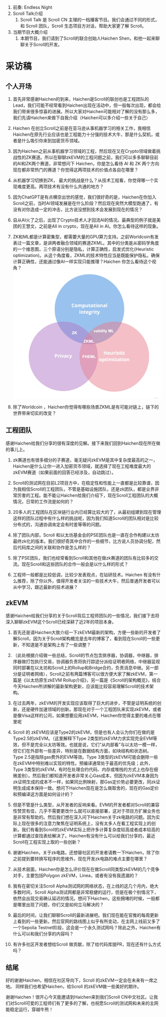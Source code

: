 1. 前奏: Endless Night
2. Scroll Talk介绍
	1. Scroll Talk 是 Scroll CN 主理的一档播客节目。我们会通过不同的形式，和 Scroll 团队，Scroll 生态项目方对话，帮助大家更了解 Scroll。
3. 当期节目大概介绍
	1. 本期节目，我们请到了Scroll的联合创始人Haichen Shen，和他一起来聊聊关于Scroll的开发。


# 采访稿

## 个人开场
1. 首先非常感谢Haichen的到来，Haichen是Scroll的联创也是工程团队的Lead，我们可能不经常看到Haichen出现在活动中，但一般每次出现，都会给我们带来很多惊喜的进展。所以大家对Haichen可能相对了解的没有那么多，我们先请Haichen来做下自我介绍（Haichen可以多介绍一些关于自己）


2. Haichen 在创立Scroll之前是在亚马逊从事机器学习的相关工作，我相信Haichen在原先行业应该也是工程能力十分强的技术大牛，那是什么契机，或者是什么吸引你来到加密货币领域。


3. 因为Haichen之前从事机器学习领域的工程，然后现在又在Crypto领域做着挑战性的ZK赛道。所以在聊聊zkEVM的工程问题之前，我们可以多多聊聊目前的AI和ZK两个赛道，非常想问下 Haichen，你是怎么看待 AI 和 ZK 两个方向现在都非常热门的赛道？你觉得这两项技术的价值点各自在哪里？

4. 从机器学习切换到ZK， 最大的挑战是什么？从技术工程看，你觉得哪一个实现难度更高。两项技术有没有什么共通的地方？


5. 因为ChatGPT是有点横空出世的感觉，我们很好奇的是，Haichen在你加入Scroll之前，当时AI领域发展是在什么阶段？然后现在突然大模型跑通了，有没有对你造成一定的冲击，比方说没想到技术会发展到现在的情况？


6. 自从AI火了之后，出现了Crypto技术人才回流AI的情况。最典型的例子就是美团的王慧文，之前是All in crypto，现在是All in AI。你怎么看待这样的现象。


7. ZK和ML都是计算密集型，都需要大量的GPU算力支持。之前Worldcoin有发表过一篇文章，是讲两者融合领域的赛道ZKML。其中的分类是从密码学角度的一个维恩图，三个原语分别是隐私，计算正确性，启发式优化(Heuristic optimization)。从这个角度看，ZKML的技术特性应当是既能保护隐私，确保计算正确性，还能通过像AI一样实现只能推理？Haichen 你怎么看待这个视角？
![](img/talk3-zkml.png)

8. 除了Worldcoin ，Haichen你觉得有哪些场景ZKML是有可能对链上，链下的世界带来切实的改变？


## 工程团队
感谢Haichen给我们分享的很有深度的见解。接下来我们回到Haichen现在所在做的事儿上。

1. zk赛道也有很多细分的子赛道，毫无疑问zkEVM是其中复杂度最高的之一，Haichen是什么让你一进入加密货币领域，就选择了现在工程难度最大的zkEVM赛道（如果前面的回答已经涉及，自动跳过）。


2. Scroll的测试网在目前L2项目方中，在稳定性和性能上一直都是比较靠谱，因为我相信Scroll的工程团队，不管是基础设施团队，还是zk团队，都是业界非常厉害的工程。能不能让Haichen给我们介绍下，现在Scroll工程团队的大概情况，日常的工作流是如何的？


3. 20多人的工程团队在区块链行业内已经算比较大的了，从最初组建到现在管理这样的团队过程中有什么样的挑战呢，因为我们知道Scroll的团队相对是比较分布式的，沟通协调肯定会有时差等等的问题。


4. 除了团队内部，Scroll 和以太坊基金会的PSE团队也是一直在合作构建以太坊最终zk化的版本。我们很好奇其中合作的一些细节，比方说人员协调分配，然后代码库之间的关联和协作是怎么样的？


5. 除了PSE团队，我们也经常看到Scroll和其他在做zk赛道的团队有比较多的交流。现在Scroll和这些团队的合作一般会是以什么样的形式？


6. 工程师一般都是比较低调，比较少发表观点，在钻研技术。Haichen 有没有什么推荐，除了你以外，值得开发者关注的一些技术大牛，然后普通开发者可以从中学习，跟近最新的技术进展？


## zkEVM
感谢Haichen给我们分享的关于Scroll背后工程师团队的一些情况，我们接下去将深入聊聊zkEVM这个Scroll已经深耕了近2年的项目本身。

1. 首先还是请Haichen大致介绍一下zkEVM最新的架构，方便一些新的开发者了解Scroll，因为关于Scroll架构概览是去年的博客了，看到现在Scroll的一些更新，不知道是不是架构上有了一些调整？


2. （此处根据介绍做一些总结，Scroll的节点包含排序器，协调器，中继器，排序器做打包执行交易，协调器负责将执行踪迹分派给证明者网络，中继器监视同时部署在以太坊和Scroll上的Rollup和Bridge合约，负责消息中继。另一部分是证明者网络），Scroll之前有两篇博客可以很方便大家了解zkEVM，第一篇是《以太坊原生zkEVM Rollup介绍》，另一篇是《Scroll的架构概览》，结合今天Haichen所讲解的最新架构更新，应该能比较容易理解Scroll的技术架构。


3. 在过去两年，zkEVM的开发实现应该取得了巨大的进步，不管是证明系统的创新，还是硬件加速领域的创新。那现在对于一个工程团队来实现zkEVM，或者是像Visa这样的公司，如果想要应用zkEVM，Haichen你觉得主要的难点在哪里呢


4. Scroll 的 zkEVM应该是Type2的zkEVM，但是也有人会认为你们在做的是Type2.5的zkEVM。（这里解释下Type 2类型的zkEVM力求实现完全EVM等效，但不是完全以太坊等效。也就是说，它们“从内部看”与以太坊一模一样，但它们在外部有一些差异，特别是在数据结构方面，如块结构和状态树。Type 2.5是指除gas费外的EVM等效。Type 3类型的zkEVM可能会删除一些在zkEVM中特别难以实现的特性。预编译通常处于最高的优先级；此外，Type 3类型的zkEVM，有时在处理合约代码、内存或堆栈的方式上也存在细微差别）。然后我们都知道开发者非常关心Gas成本，但因为zkEVM本身因为zk证明生成的成本不一样，如果同比例映射，那Gas定价势必要更改，同zk证明生成成本保持一致。想问下Haichen现在是怎么做取舍的，现在的Gas定价和预编译这方面是如何设计的？


5. 但是不管是什么类型，从开发者的反响来看。EVM的开发者都对Scroll的兼容性赞赏有佳，几乎不需要更改什么就可以直接部署，这对于项目方扩展业务也是非常有帮助的。然后我们想在深入问下Haichen关于zk电路的问题。因为实际上现在很多的注意力聚焦在证明系统上，没有太多人在看工程实现上的创新。我们有看到Scroll的zkEVM实际上把许多计算复杂度较高或者成本较高的计算都通过查找表给解决了。Haichen有没有什么可以给我们分享的，最近Scroll在工程实现上取的一些创新？


6. 谢谢Haichen，关于zk电路，还想替社区的开发者请教一下Haichen，除了你之前提到要转换写程序的思维外，现在开发zk电路的难点主要在哪里？


7. 从技术层面，Haichen你是怎么评价现在在做Scroll同类型zkEVM的几个竞争对手，主要包括Polygon zkEVM，Linea，或者有没有我遗漏的？


8. 我有在密切关注Scroll Alpha测试网的网络状态，在上线的这几个月内，绝大多数时间，Scroll Alpha测试网都是非常稳健的运行，但是在极个别情况下，依然会出现交易确认延迟的情况。想问下Haichen，这些拥堵的时候，一般都是哪里出现了问题，你们又是如何立马解决的？

9. 最后的时间，让我们聊聊Scroll的最新进展吧。我们现在能在官推的每周更新上看到的一些更新。然后官网的路线图上似乎有所变动，在主网上线前又多了一个Sepolia Testnet阶段，这会是一个永久测试网吗？除此之外，Haichen有什么可以和我们分享的内容吗？


10. 有许多社区开发者想给Scroll 做贡献，除了给代码库提PR，现在还有什么方式吗？



## 结尾
好的谢谢Haichen，相信在社区导向下，Scroll 的zkEVM一定会在未来有一席之地。
同样我们也希望Haichen，给Scroll 的zkEVM做一些美好的期许。

谢谢Haichen！很开心今天能邀请到Haichen来到我们Scroll CN中文社区。让我们对Scroll可爱的工程师们有了更多的了解，也祝愿Scroll的测试网和未来的主网能稳定运行，穿越牛熊！